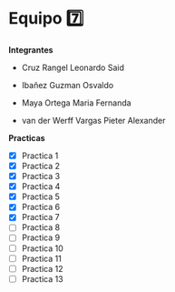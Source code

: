 # Equipo 7️⃣

**Integrantes**

- Cruz Rangel Leonardo Said

- Ibañez Guzman Osvaldo

- Maya Ortega Maria Fernanda

- van der Werff Vargas Pieter Alexander

**Practicas**

- [x] Practica 1
- [x] Practica 2
- [x] Practica 3
- [x] Practica 4
- [x] Practica 5
- [x] Practica 6
- [x] Practica 7
- [ ] Practica 8
- [ ] Practica 9
- [ ] Practica 10
- [ ] Practica 11
- [ ] Practica 12
- [ ] Practica 13
